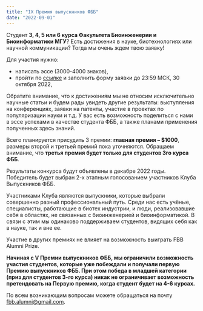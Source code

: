 ```yaml
---
title: "IX Премия выпускников ФББ"
date: "2022-09-01"
---
```

Студент **3, 4, 5 или 6 курса Факультета Биоинженерии и Биоинформатики МГУ**? Есть достижения в науке, биотехнологиях или научной коммуникации? Тогда мы очень ждем твою заявку!
 
Для участия нужно:
* написать эссе (3000-4000 знаков),
* пройти по [ссылке](https://docs.google.com/forms/d/e/1FAIpQLSfEXEZj9cOl9ndpw9ASCX_xkID-w_1HivdOPuyuGlvTAVQOoA/viewform) и заполнить форму заявки до 23:59 МСК, 30 октября 2022,
 
Обратите внимание, что к достижениям мы не относим исключительно научные статьи и будем рады увидеть другие результаты: выступления на конференциях, заявки на патенты, участие в проектах по популяризации науки и т.д. У вас есть возможность поделиться с нами в эссе успехами в качестве студента ФББ, а также планами применения полученных здесь знаний.
 
Всего планируется присудить 3 премии: **главная премия – $1000**, размеры второй и третьей премий пока уточняются. Обращаем внимание, что **третья премия будет только для студентов 3го курса ФББ**.

Результаты конкурса будут объявлены в декабре 2022 годы. Победитель будет выбран 2-х этапным голосованием участников Клуба Выпускников ФББ.

Участниками Клуба являются выпускники, которые выбрали совершенно разный профессиональный путь. Среди нас есть учёные, специалисты, работающие в биотех индустрии, и люди, реализовавшие себя в областях, не связанных с биоинженерией и биоинформатикой. В связи с этим мы одинаково поддерживаем студентов, видящих себя как в науке, так и вне ее.

Участие в других премиях не влияет на возможность выиграть FBB Alumni Prize.

**Начиная с V Премии выпускников ФББ, мы ограничили возможность участия студентов, которые уже побеждали и получали первую Премию выпускников ФББ. При этом победа в младшей категории (приз для студентов 3-го курса) никак не ограничивает возможность претендовать на Первую премию, когда студент будет на 4-6 курсах.**

По всем возникающим вопросам можете обращаться на почту fbb.alumni@gmail.com.